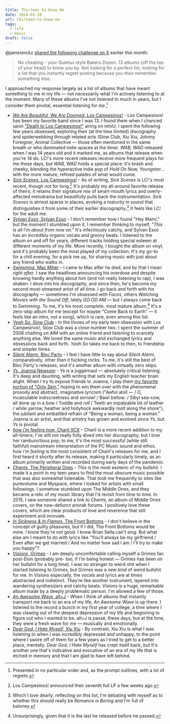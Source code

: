 ```yaml
---
title: Thirteen to Know Me
date: 2024-03-10
url: thirteen-to-know-me
tags:
  - life
  - music
draft: false
---
```

@jamesmckz [shared the following challenge on X](https://twitter.com/jamesmckz/status/1764778536244507081) earlier this month:

> No cheating - your Quietus style Bakers Dozen. 13 albums (off the top of your head) to know you by. Not looking for a perfect list, looking for a list that you instantly regret posting because you then remember something else.

I approached my response largely as a list of albums that have meant something to me in my life — not necessarily what I'm actively listening to at the moment. Many of these albums I've not listened to much in years, but I consider them pivotal, essential listening for *me*.[^1]

* [*We Are Beautiful, We Are Doomed*, Los Campesinos!](https://loscampesinos.bandcamp.com/album/we-are-beautiful-we-are-doomed-remastered-edition) - Los Campesinos! has been my favorite band since I was 13. I found them when I chanced upon ["Death to Los Campesinos!"](https://www.youtube.com/watch?v=K12AvBXJMSo) airing on mtvU; I spent the following few years obsessed, exploring their (at the time  limited) discography and spiderwebbing through related acts (Slow Club, Xiu Xiu, Johnny Foreigner, Animal Collective — those often mentioned in the same breath or who dominated indie spaces at the time). *WAB, WAD* released when I was 14 years old and it marked me, as albums that release when you're 14 do. LC!'s more recent releases receive more frequent plays for me these days, but *WAB, WAD* holds a special place: it's brash and cheeky, blending the hyperactive indie pop of *Hold On Now, Youngster...* with the more mature, refined palates of what would come.
* [*Sick Scenes*, Los Campesinos!](https://loscampesinos.bandcamp.com/album/sick-scenes) - As of writing, *Sick Scenes* is LC!'s most recent, though not for long.[^2] It's probably my all-around favorite release of theirs; it retains their signature mix of smart-mouth lyrics and  overly-affected melodrama but beautifully pulls back the instrumentation. *Sick Scenes* is almost sparse in places, evoking a maturity in sound that distinguishes it from some of their earlier discography.[^3] It feels like LC! for the adult me.
* [*Sylvan Esso*, Sylvan Esso](https://sylvanesso.bandcamp.com/album/sylvan-esso) - I don't remember how I found "Hey Mami," but the moment I stumbled upon it, I remember thinking to myself, *"This is all I'm about from now on."* It's infectiously catchy, and Sylvan Esso has an incredibly organic vocals and groovy beats. I listened to the album on and off for years, different tracks holding special esteem at different moments of my life. More recently, I bought the album on vinyl, and it's probably been the most played of my collection. It's my go-to for a chill evening, for a pick me up, for sharing music with just about any friend who walks in.
* [*Swimming*, Mac Miller](https://www.youtube.com/watch?v=VzAjXdBJsEc&list=OLAK5uy_nDheeuXYg9hksmCezWxswPTivVoqyNCQc&index=2) - I came to Mac after he died, and by that I mean *right after*. I saw the headlines announcing his overdose and despite knowing hardly anything about him (and not really listening to rap), I was shaken. I dove into his discography, and since then, he's become my second most-streamed artist of all time. I go back and forth with his discography — sometimes I'm obsessed with *Faces*, others *Watching Movies with the Sound Off*, lately *GO:OD AM* — but I always come back to *Swimming*. To me, it's his most complete, most mature album.[^4] It's a zero-skip album for me (except for maybe "Come Back to Earth" — it feels like an intro, not a song), which is rare, even among this list.
* [*Yeah So*, Slow Club](https://slowclub.bandcamp.com/album/yeah-so-2) - In the throes of my early teen obsession with Los Campesinos!, Slow Club was a close number two. I spent the summer of 2008 chatting on AIM with an online friend and listening to scarcely anything else. We loved the same music and exchanged lyrics and obsessions back and forth. *Yeah So* takes me back to then, to friendship and simpler times.
* [*Silent Alarm*, Bloc Party](https://www.youtube.com/playlist?list=OLAK5uy_kqYBQ3_sL9I0u1AHthqWA4yzqa19l9OPI) - I feel I have little to say about *Silent Alarm*, comparatively, other than it fucking rocks. To me, it's still the best of Bloc Party's releases, and it's another album with virtually zero skips.
* [*Ys*, Joanna Newsom](https://joannanewsom.bandcamp.com/album/ys) - *Ys* is a juggernaut — absolutely critical listening. It's deep and daunting, with writing that sets my English teacher brain alight. When I try to expose friends to Joanna, I play them [my favorite portion of "Only Skin,"](https://youtu.be/DQSbjJ6EVmw?si=VTXSlegaUb9DD17y&t=356) hoping to win them over with the phenomenal prosody and abstract, imaginative lyricism ("Awful atoll — / O, incalculable indiscreetness and sorrow! / Bawl bellow: / Sibyl sea-cow, all done up in a bow / Toddle and roll / Teeth an impalpable bit of leather / while yarrow, heather and hollyhock awkwardly molt along the shore"), the jubilant and embattled refrain of "Being a woman, being a woman." Joanna is an artist, and that artistry has grown and evolved since *Ys*, but *Ys* is pivotal.
* [*how i'm feeling now*, Charli XCX](https://www.youtube.com/playlist?list=OLAK5uy_kHjqL8bBNaNPRD5pNivPR3z8xDvlsq54Y) - Charli is a more recent addition to my all-timers; I've still not really fully dived into her discography, but I love her rambunctious pop; to me, it's the most successful (while still faithful) mainstream interpretation of the PC Music sound and ethos. *how i'm feeling* is the most consistent of Charli's releases for me, and I first heard it shortly after its release, making it particularly timely, as an album primarily written and recorded during early days of the pandemic.
* [*Chants*, The Peripheral Ones](https://theperipheralones.bandcamp.com/album/chants) - This is the most esoteric of my bullshit. I made it a point in my teen years to find the most obscure music possible that was also somewhat listenable. That took me frequently to sites like purevolume and Myspace, where I looked for artists with small followings. I somehow stumbled upon The Middle Ones, and they became a relic of my music library that I'd revisit from time to time. In 2015, I saw someone shared a link to *Chants*, an album of Middle Ones covers, on the now-defunct anorak forums. I positively love these covers, which are clear products of love and reverence that still experiment and innovate.
* [*In Sickness & In Flames*, The Front Bottoms](https://www.youtube.com/playlist?list=OLAK5uy_nc7cL6f0gnfXWLhVfTlzo_gL9xlkaJJ74) - I don't believe in the concept of guilty pleasures, but if I did, The Front Bottoms would be mine. I know they're not good. I know Brian Sella can't sing. But what else am I meant to do with lyrics like "You'll always be my girlfriend / Even after we get married / And no matter how sad I am / I'll try to make you happy"?
* [*Visions*, Grimes](https://www.youtube.com/playlist?list=OLAK5uy_lUsDgd77iAxl2thSkCvOtx-uSAJ41cz1M) - I am deeply uncomfortable calling myself a Grimes fan post-Elon (probably pre- too, if I'm being honest — Grimes has been on her bullshit for a long time). I was no stranger to weird shit when I started listening to Grimes, but Grimes was a *new kind* of weird bullshit for me. In _Visions_ especially, the vocals and lyrics are at times abstracted and indistinct. They’re like another instrument, layered into wandering synthesizers and catchy beats. *Visions* is a huge, remarkable album made by a deeply problematic person. I'm allowed a few of those.
* [*An Awesome Wave*, alt+J](https://www.youtube.com/playlist?list=OLAK5uy_nBHJOcm_3m37RgVj_BZ2mtwg9QTkbv-qA) - When I think of albums that instantly transport me back to an era of my life, *An Awesome Wave* is up there. I listened to the record a bunch in my first year of college, a time where I was clawing out of the deepest depression of my life and beginning to figure out who I wanted to be. alt+J is passé, these days, but at the time, they were a fresh wave for me — musically and emotionally.
* [*Dear God, I Hate Myself*, Xiu Xiu](https://xiuxiu.bandcamp.com/album/dear-god-i-hate-myself) - By contrast, Xiu Xiu is what I was listening to when I was incredibly depressed and unhappy, to the point where I swore off of them for a few years as I tried to get to a better place, mentally. *Dear God, I Hate Myself* has crept itself back, but it's another one that's indicative and evocative of an era of my life that is etched in memory and that I am glad to have left behind.

[^1]: Presented in no particular order and, as the prompt outlines, with a lot of regrets.
[^2]: Los Campesinos! announced their seventh full LP a few weeks ago.
[^3]: Which I love dearly; reflecting on this list, I'm debating with myself as to whether this should really be *Romance is Boring* and  I'm full of baloney.
[^4]: Unsurprisingly, given that it is the last he released before he passed.
